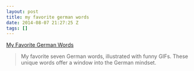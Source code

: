 ```yaml
---
layout: post
title: my favorite german words
date: 2014-08-07 21:27:25 Z
tags: []
---
```

[My Favorite German Words](http://www.babbel.com/magazine/favorite-german-words)

> My favorite seven German words, illustrated with funny GIFs. These unique words offer a window into the German mindset.
